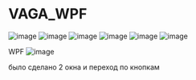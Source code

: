 # VAGA_WPF
![image](https://user-images.githubusercontent.com/97594421/213658654-3a1b6d29-0e85-449e-a1be-68dbb747e863.png)
![image](https://user-images.githubusercontent.com/97594421/213658693-c2690386-6701-4b74-8e33-7ceae0ff6c2f.png)
![image](https://user-images.githubusercontent.com/97594421/213658725-8894a872-a58b-49b8-a899-69d629a07571.png)
![image](https://user-images.githubusercontent.com/97594421/216559896-f5154d55-c8ca-401d-8efb-cf9d664fd10c.png)
![image](https://user-images.githubusercontent.com/97594421/219601068-99728f21-8a55-4f93-976e-80f7e5edf90b.png)
![image](https://user-images.githubusercontent.com/97594421/219601129-2b276ed0-7a92-4497-abbd-e0f921b78e9b.png)


WPF
![image](https://user-images.githubusercontent.com/97594421/213660619-4eabed62-3c22-4a86-a779-2b1bf4fe6f4f.png)

было сделано 2 окна и переход по кнопкам
